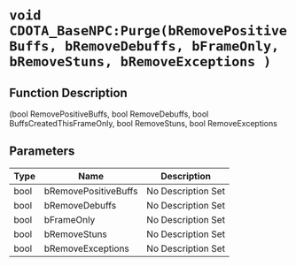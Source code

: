 # `void CDOTA_BaseNPC:Purge(bRemovePositiveBuffs, bRemoveDebuffs, bFrameOnly, bRemoveStuns, bRemoveExceptions )`
## Function Description
(bool RemovePositiveBuffs, bool RemoveDebuffs, bool BuffsCreatedThisFrameOnly, bool RemoveStuns, bool RemoveExceptions
## Parameters
Type|Name|Description
--|--|--
bool|bRemovePositiveBuffs|No Description Set
bool|bRemoveDebuffs|No Description Set
bool|bFrameOnly|No Description Set
bool|bRemoveStuns|No Description Set
bool|bRemoveExceptions|No Description Set
